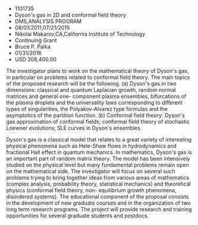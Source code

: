 
* 1101735
* Dyson's gas in 2D and conformal field theory
* DMS,ANALYSIS PROGRAM
* 08/01/2011,07/21/2015
* Nikolai Makarov,CA,California Institute of Technology
* Continuing Grant
* Bruce P. Palka
* 01/31/2016
* USD 308,400.00

The investigator plans to work on the mathematical theory of Dyson's gas, in
particular on problems related to conformal field theory. The main topics of the
proposed research will be the following. (a) Dyson's gas in two dimensions:
classical and quantum Laplacian growth, random normal matrices and general one-
component plasma ensembles, bifurcations of the plasma droplets and the
universality laws corresponding to different types of singularities, the
Polyakov-Alvarez type formulas and the asymptotics of the partition function.
(b) Conformal field theory: Dyson's gas approximation of conformal fields;
conformal field theory of stochastic Loewner evolutions; SLE curves in Dyson's
ensembles.

Dyson's gas is a classical model that relates to a great variety of interesting
physical phenomena such as Hele-Shaw flows in hydrodynamics and fractional Hall
effect in quantum mechanics. In mathematics, Dyson's gas is an important part of
random matrix theory. The model has been intensively studied on the physical
level but many fundamental problems remain open on the mathematical side. The
investigator will focus on several such problems trying to bring together ideas
from various areas of mathematics (complex analysis, probability theory,
statistical mechanics) and theoretical physics (conformal field theory, non-
equilibrium growth phenomena, disordered systems). The educational component of
the proposal consists in the development of new graduate courses and in the
organization of two long term research programs. The project will provide
research and training opportunities for several graduate students and postdocs.
